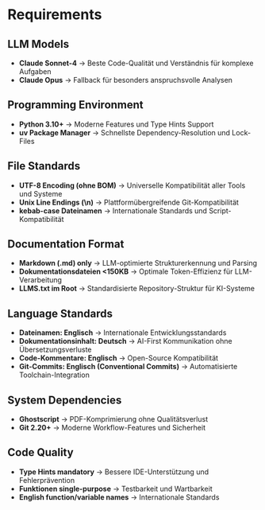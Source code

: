 # Requirements

## LLM Models
- **Claude Sonnet-4** → Beste Code-Qualität und Verständnis für komplexe Aufgaben
- **Claude Opus** → Fallback für besonders anspruchsvolle Analysen

## Programming Environment
- **Python 3.10+** → Moderne Features und Type Hints Support
- **uv Package Manager** → Schnellste Dependency-Resolution und Lock-Files

## File Standards
- **UTF-8 Encoding (ohne BOM)** → Universelle Kompatibilität aller Tools und Systeme
- **Unix Line Endings (\n)** → Plattformübergreifende Git-Kompatibilität
- **kebab-case Dateinamen** → Internationale Standards und Script-Kompatibilität

## Documentation Format
- **Markdown (.md) only** → LLM-optimierte Strukturerkennung und Parsing
- **Dokumentationsdateien <150KB** → Optimale Token-Effizienz für LLM-Verarbeitung
- **LLMS.txt im Root** → Standardisierte Repository-Struktur für KI-Systeme

## Language Standards
- **Dateinamen: Englisch** → Internationale Entwicklungsstandards
- **Dokumentationsinhalt: Deutsch** → AI-First Kommunikation ohne Übersetzungsverluste
- **Code-Kommentare: Englisch** → Open-Source Kompatibilität
- **Git-Commits: Englisch (Conventional Commits)** → Automatisierte Toolchain-Integration

## System Dependencies
- **Ghostscript** → PDF-Komprimierung ohne Qualitätsverlust
- **Git 2.20+** → Moderne Workflow-Features und Sicherheit

## Code Quality
- **Type Hints mandatory** → Bessere IDE-Unterstützung und Fehlerprävention
- **Funktionen single-purpose** → Testbarkeit und Wartbarkeit
- **English function/variable names** → Internationale Standards